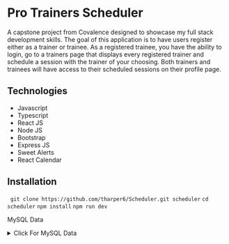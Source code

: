 # Pro Trainers Scheduler
A capstone project from Covalence designed to showcase my full stack development skills. The goal of this application is to have users register either as a trainer or trainee. As a registered trainee, you have the ability to login, go to a trainers page that displays every registered trainer and schedule a session with the trainer of your choosing. Both trainers and trainees will have access to their scheduled sessions on their profile page.
## Technologies

 - Javascript
 - Typescript
 - React JS
 - Node JS
 - Bootstrap
 - Express JS
 - Sweet Alerts
 - React Calendar
 
 ## Installation
`` git clone https://github.com/tharper6/Scheduler.git scheduler``
  ``cd scheduler``
  ``npm install``
  ``npm run dev``

MySQL Data
<details>
  <summary>Click For MySQL Data</summary>

CREATE TABLE users (
id INT AUTO_INCREMENT PRIMARY KEY,
name VARCHAR (60) NOT NULL,
email VARCHAR (60) NOT NULL,
password VARCHAR (60) NOT NULL,
sportid INT NULL,
role VARCHAR (30) NULL DEFAULT 'admin',
trainingrole VARCHAR (45) NOT NULL,
avatar VARCHAR (80) NULL DEFAULT 'https://tinyurl.com/y4jh5uus',
bio VARCHAR (1500) NULL,
_created DATETIME DEFAULT CURRENT_TIMESTAMP
);

create table sports (
id INT AUTO_INCREMENT PRIMARY KEY,
name VARCHAR (60) NOT NULL,
_created DATETIME DEFAULT CURRENT_TIMESTAMP
);

create table sessions (
id INT AUTO_INCREMENT PRIMARY KEY,
name VARCHAR (60) NOT NULL,
sportid INT NOT NULL,
summary VARCHAR (2000) NULL,
date DATETIME NOT NULL,
trainerid INT NULL,
traineeid INT NULL,
time VARCHAR (60) NOT NULL,
_created DATETIME DEFAULT CURRENT_TIMESTAMP
);

create table tokens (
id INT AUTO_INCREMENT PRIMARY KEY,
token TEXT NULL,
userid int NOT NULL,
_created DATETIME DEFAULT CURRENT_TIMESTAMP
);

ALTER TABLE users
ADD CONSTRAINT fk_users_to_sports
FOREIGN KEY (sportid)
REFERENCES sports(id)

ALTER TABLE tokens
ADD CONSTRAINT fk_tokens_to_users
FOREIGN KEY (userid)
REFERENCES users(id)

ALTER TABLE sessions 
ADD CONSTRAINT fk_sessions_to_sports
FOREIGN KEY (sportid) 
REFERENCES sports(id)
</details>
